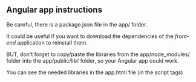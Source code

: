 ## Angular app instructions


Be careful, there is a package.json file in the app/ folder.

It could be useful if you want to download the dependencies of the *front-end* application to reinstall them.

BUT, don't forget to copy/paste the libraries from the app/node_modules/ folder into the app/public/lib/ folder, so your Angular app could work.

You can see the needed libraries in the app.html file (in the script tags)
